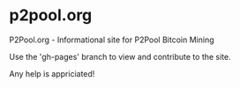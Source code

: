 # p2pool.org
P2Pool.org - Informational site for P2Pool Bitcoin Mining

Use the 'gh-pages' branch to view and contribute to the site.

Any help is appriciated!
